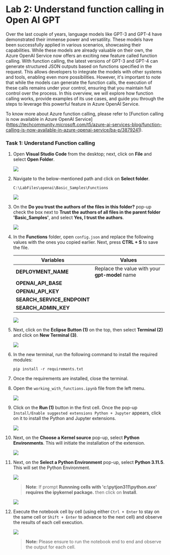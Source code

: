 # Lab 2: Understand function calling in Open AI GPT

Over the last couple of years, language models like GPT-3 and GPT-4 have demonstrated their immense power and versatility. These models have been successfully applied in various scenarios, showcasing their capabilities. While these models are already valuable on their own, the Azure OpenAI Service now offers an exciting new feature called function calling. With function calling, the latest versions of GPT-3 and GPT-4 can generate structured JSON outputs based on functions specified in the request. This allows developers to integrate the models with other systems and tools, enabling even more possibilities. However, it's important to note that while the models can generate the function calls, the execution of these calls remains under your control, ensuring that you maintain full control over the process. In this overview, we will explore how function calling works, provide examples of its use cases, and guide you through the steps to leverage this powerful feature in Azure OpenAI Service. 

To know more about Azure function calling, please refer to [Function calling is now available in Azure OpenAI Service] (https://techcommunity.microsoft.com/t5/azure-ai-services-blog/function-calling-is-now-available-in-azure-openai-service/ba-p/3879241).


### Task 1: Understand Function calling

1. Open **Visual Studio Code** from the desktop; next, click on **File** and select **Open Folder**.

    ![](../media/img55.png) 

2. Navigate to the below-mentioned path and click on **Select folder**. 

    ```
    C:\LabFiles\openai\Basic_Samples\Functions
    ```

   ![](../media/l2-t1-s2.png) 

4. On the **Do you trust the authors of the files in this folder?** pop-up check the box next to **Trust the authors of all files in the parent folder 'Basic_Samples'**, and select **Yes, I trust the authors**.

    ![](../media/img57.png) 

5. In the **Functions** folder, open `config.json` and replace the following values with the ones you copied earlier. Next, press **CTRL + S** to save the file.


   | **Variables**                | **Values**                                                    |
   | ---------------------------- |---------------------------------------------------------------|
   | **DEPLOYMENT_NAME**          |  Replace the value with your **gpt-model** name               |
   | **OPENAI_API_BASE**          | **<inject key="OpenAIEndpoint" enableCopy="true"/>**          |
   | **OPENAI_API_KEY**           | **<inject key="OpenAIKey" enableCopy="true"/>**               |
   | **SEARCH_SERVICE_ENDPOINT**  | **<inject key="SearchServiceuri" enableCopy="true"/>**        |
   | **SEARCH_ADMIN_KEY**         | **<inject key="SearchAPIkey" enableCopy="true"/>**            |
   

   ![](../media/img58.png) 

7. Next, click on the **Eclipse Button (1)** on the top, then select **Terminal (2)** and click on **New Terminal (3)**.

    ![](../media/img59.png) 

8. In the new terminal, run the following command to install the required modules:

    ```
    pip install -r requirements.txt
    ```

9. Once the requirements are installed, close the terminal.

10. Open the `working_with_functions.ipynb` file from the left menu.

    ![](../media/img60.png) 

11. Click on the **Run (1)** button in the first cell. Once the pop-up `Install/Enable suggested extensions Python + Jupyter` appears, click on it to install the Python and Jupyter extensions. 

    ![](../media/img61.png) 

12. Next, on the **Choose a Kernel source** pop-up, select **Python Environments**. This will initiate the installation of the extension.

       ![](../media/img62.png) 

13. Next, on the **Select a Python Environment** pop-up, select **Python 3.11.5**. This will set the Python Environment. 

       ![](../media/select-python.png) 

    > **Note**: If prompt **Runnning cells with 'c:\pytjon311\python.exe' requires the ipykernel package.** then click on **Install**.

      ![](../media/install.png)

14. Execute the notebook cell by cell (using either `Ctrl + Enter` to stay on the same cell or `Shift + Enter` to advance to the next cell) and observe the results of each cell execution.

       ![](../media/openai1.1.png)

       > **Note:** Please ensure to run the notebook end to end and observe the output for each cell. 
